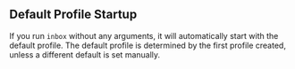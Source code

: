 ## Default Profile Startup

If you run `inbox` without any arguments, it will automatically start with the default profile. The default profile is determined by the first profile created, unless a different default is set manually.